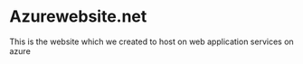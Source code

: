# Azurewebsite.net
This is the website which we created to host on web application services on azure
